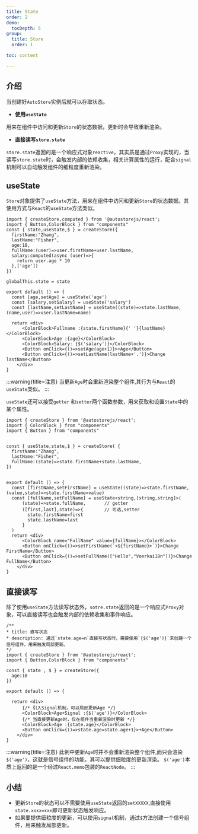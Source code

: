 ```yaml
---
title: State
order: 2  
demo:
  tocDepth: 5
group:
  title: Store
  order: 1 

toc: content

---
```


## 介绍

当创建好`AutoStore`实例后就可以存取状态。

- **使用`useState`**

 用来在组件中访问和更新`Store`的状态数据，更新时会导致重新渲染。

- **直接读写`store.state`**

 `store.state`返回的是一个响应式对象`reactive`，其实质是通过`Proxy`实现的，当读写`store.state`时，会触发内部的依赖收集，相关计算属性的运行，配合`signal`机制可以自动触发组件的细粒度重新渲染。



## useState
 

`Store`对象提供了`useState`方法，用来在组件中访问和更新`Store`的状态数据。其使用方式与`React`的`useState`方法类似。


```tsx
import { createStore,computed } from '@autostorejs/react';
import { Button,ColorBlock } from "components"
const { state,useState,$ } = createStore({
  firstName:"Zhang",
  lastName:"Fisher",
  age:18,
  fullName:(user)=>user.firstName+user.lastName,
  salary:computed(async (user)=>{
    return user.age * 10
  },['age'])
})

globalThis.state = state

export default () => {
  const [age,setAge] = useState('age') 
  const [salary,setSalary] = useState('salary') 
  const [lastName,setLastName] = useState((state)=>state.lastName,(name,user)=>user.lastName=name) 

  return <div>    
      <ColorBlock>Fullname :{state.firstName}{' '}{lastName}</ColorBlock>
      <ColorBlock>Age :{age}</ColorBlock>
      <ColorBlock>Salary: {$('salary')}</ColorBlock>
      <Button onClick={()=>setAge(age+1)}>+Age</Button> 
      <Button onClick={()=>setLastName(lastName+'.')}>Change lastName</Button>
    </div>
}

``` 

:::warning{title=注意}
当更新`Age`时会重新渲染整个组件,其行为与`React`的`useState`类似。
:::


`useState`还可以接受`getter` 和`setter`两个函数参数，用来获取和设置`State`中的某个属性。


```tsx 
import { createStore } from '@autostorejs/react';
import { ColorBlock } from "components"
import { Button } from "components"

 
const { useState,state,$ } = createStore( {
  firstName:"Zhang",
  lastName:"Fisher",
  fullName:(state)=>state.firstName+state.lastName,
})


export default () => { 
  const [firstName,setFirstName] = useState((state)=>state.firstName,(value,state)=>state.firstName=value)
  const [fullName,setFullName] = useState<string,[string,string]>(
      (state)=>state.fullName,       // getter
      ([first,last],state)=>{        // 可选,setter
        state.firstName=first
        state.lastName=last
      }
  )
  return <div>
      <ColorBlock name="FullName" value={fullName}></ColorBlock>
      <Button onClick={()=>setFirstName(`<${firstName}>`)}>Change FirstName</Button>
      <Button onClick={()=>setFullName(["Hello","Voerkai18n"])}>Change FullName</Button>
    </div>
}

``` 


## 直接读写

除了使用`useState`方法读写状态外，`sotre.state`返回的是一个响应式`Proxy`对象，可以直接读写也会触发内部的依赖收集和事件响应。



```tsx
/**
* title: 直写状态
* description: 通过`state.age=n`直接写状态时，需要使用`{$('age')}`来创建一个信号组件，用来触发局部更新。
*/
import { createStore } from '@autostorejs/react';
import { Button,ColorBlock } from "components"

const { state , $ } = createStore({
  age:18
})

export default () => {

  return <div>
      {/* 引入Signal机制，可以局部更新Age */}
      <ColorBlock>Age+Signal :{$('age')}</ColorBlock>
      {/* 当直接更新Age时，仅在组件当重新渲染时更新 */}
      <ColorBlock>Age :{state.age}</ColorBlock>
      <Button onClick={()=>state.age=state.age+1}>+Age</Button>
    </div>
}

``` 

:::warning{title=注意}
此例中更新`Age`时并不会重新渲染整个组件,而只会渲染`$('age')`，这就是信号组件的功能，其可以提供细粒度的更新渲染。
`$('age')`本质上返回的是一个经过`React.memo`包装的`ReactNode`。
:::

## 小结

- 更新`Store`的状态可以不需要使用`useState`返回的`setXXXXX`,直接使用`state.xxxx=xxx`即可更新状态触发响应。
- 如果要提供细粒度的更新，可以使用`signal`机制，通过`$`方法创建一个信号组件，用来触发局部更新。


